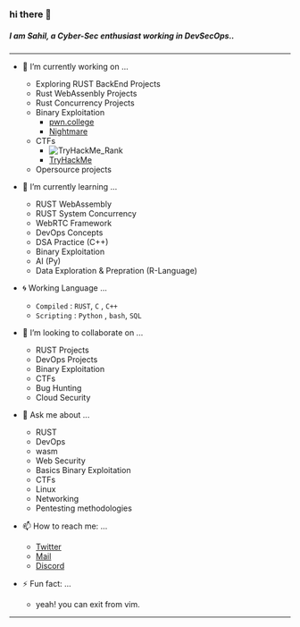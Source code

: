### hi there 👋

##### I am Sahil, a Cyber-Sec enthusiast working in DevSecOps..

***

- 🔭 I’m currently working on ...
  - Exploring RUST BackEnd Projects
  - Rust WebAssenbly Projects
  - Rust Concurrency Projects
  - Binary Exploitation
    - [pwn.college](https://pwn.college)
    - [Nightmare](https://guyinatuxedo.github.io/)
  - CTFs 
    - <img src="https://tryhackme-badges.s3.amazonaws.com/sahilwep.png?3" alt="TryHackMe_Rank">
    - [TryHackMe](https://tryhackme.com/p/sahilwep)
  - Opersource projects
 
- 🌱 I’m currently learning ...
  - RUST WebAssembly
  - RUST System Concurrency
  - WebRTC Framework
  - DevOps Concepts
  - DSA Practice (C++)
  - Binary Exploitation
  - AI (Py)
  - Data Exploration & Prepration (R-Language)

- :cyclone: Working Language ...
  - ``Compiled`` : `RUST`,  `C` ,  `C++`
  - ``Scripting`` : `Python` , `bash`, `SQL`

- 👯 I’m looking to collaborate on ...
  - RUST Projects
  - DevOps Projects
  - Binary Exploitation
  - CTFs
  - Bug Hunting
  - Cloud Security


- 💬 Ask me about ...
  - RUST
  - DevOps
  - wasm
  - Web Security
  - Basics Binary Exploitation
  - CTFs
  - Linux
  - Networking
  - Pentesting methodologies


- 📫 How to reach me: ...
  - [Twitter](https://twitter.com/sahilwep)
  - [Mail](mailto:sahilwep@gmail.com)
  - [Discord](https://discord.com/users/sahilwep#8436)


- ⚡ Fun fact: ...
    - yeah! you can exit from vim. 

***
